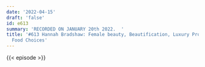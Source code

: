 ```yaml
---
date: '2022-04-15'
draft: 'false'
id: e613
summary: 'RECORDED ON JANUARY 20th 2022.  '
title: '#613 Hannah Bradshaw: Female beauty, Beautification, Luxury Products, and
  Food Choices'
---
```

{{< episode >}}

